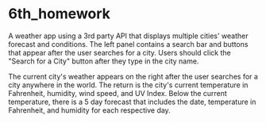 # 6th_homework
A weather app using a 3rd party API that displays multiple cities' weather forecast and conditions. The left panel contains a search bar and buttons that appear after the user searches for a city. Users should click the "Search for a City" button after they type in the city name. 

The current city's weather appears on the right after the user searches for a city anywhere in the world. The return is the city's current temperature in Fahrenheit, humidity, wind speed, and UV Index. Below the current temperature, there is a 5 day forecast that includes the date, temperature in Fahrenheit, and humidity for each respective day.
